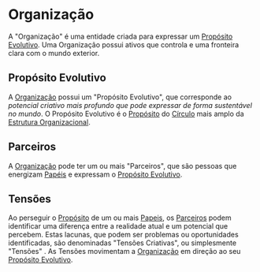 # Organização

A "Organização" é uma entidade criada para expressar um [Propósito Evolutivo](organizacao.md#proposito-evolutivo). Uma Organização possui ativos que controla e uma fronteira clara com o mundo exterior.

## Propósito Evolutivo

A [Organização](organizacao.md#organizacao) possui um "Propósito Evolutivo", que corresponde ao _potencial criativo mais profundo que pode expressar de forma sustentável no mundo_. O Propósito Evolutivo é o [Propósito](estrutura-organizacional.md#papeis) do [Círculo](estrutura-organizacional.md#circulos) mais amplo da [Estrutura Organizacional](estrutura-organizacional.md).

## Parceiros

A [Organização](organizacao.md#organizacao) pode ter um ou mais "Parceiros", que são pessoas que energizam [Papéis](estrutura-organizacional.md#papeis) e expressam o [Propósito Evolutivo](organizacao.md#proposito-evolutivo).

## Tensões

Ao perseguir o [Propósito](estrutura-organizacional.md#papeis) de um ou mais [Papeis](estrutura-organizacional.md#papeis), os [Parceiros](organizacao.md#parceiros) podem identificar uma diferença entre a realidade atual e um potencial que percebem. Estas lacunas, que podem ser problemas ou oportunidades identificadas, são denominadas "Tensões Criativas", ou simplesmente "Tensões" . As Tensões movimentam a [Organização](organizacao.md#organizacao) em direção ao seu [Propósito Evolutivo](organizacao.md#proposito-evolutivo).

